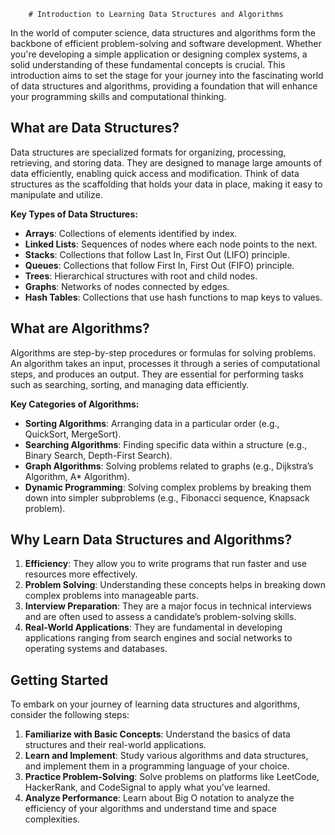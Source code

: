         # Introduction to Learning Data Structures and Algorithms

In the world of computer science, data structures and algorithms form the backbone of efficient problem-solving and software development. Whether you're developing a simple application or designing complex systems, a solid understanding of these fundamental concepts is crucial. This introduction aims to set the stage for your journey into the fascinating world of data structures and algorithms, providing a foundation that will enhance your programming skills and computational thinking.

## What are Data Structures?

Data structures are specialized formats for organizing, processing, retrieving, and storing data. They are designed to manage large amounts of data efficiently, enabling quick access and modification. Think of data structures as the scaffolding that holds your data in place, making it easy to manipulate and utilize.

**Key Types of Data Structures:**
- **Arrays**: Collections of elements identified by index.
- **Linked Lists**: Sequences of nodes where each node points to the next.
- **Stacks**: Collections that follow Last In, First Out (LIFO) principle.
- **Queues**: Collections that follow First In, First Out (FIFO) principle.
- **Trees**: Hierarchical structures with root and child nodes.
- **Graphs**: Networks of nodes connected by edges.
- **Hash Tables**: Collections that use hash functions to map keys to values.

## What are Algorithms?

Algorithms are step-by-step procedures or formulas for solving problems. An algorithm takes an input, processes it through a series of computational steps, and produces an output. They are essential for performing tasks such as searching, sorting, and managing data efficiently.

**Key Categories of Algorithms:**
- **Sorting Algorithms**: Arranging data in a particular order (e.g., QuickSort, MergeSort).
- **Searching Algorithms**: Finding specific data within a structure (e.g., Binary Search, Depth-First Search).
- **Graph Algorithms**: Solving problems related to graphs (e.g., Dijkstra’s Algorithm, A* Algorithm).
- **Dynamic Programming**: Solving complex problems by breaking them down into simpler subproblems (e.g., Fibonacci sequence, Knapsack problem).

## Why Learn Data Structures and Algorithms?

1. **Efficiency**: They allow you to write programs that run faster and use resources more effectively.
2. **Problem Solving**: Understanding these concepts helps in breaking down complex problems into manageable parts.
3. **Interview Preparation**: They are a major focus in technical interviews and are often used to assess a candidate’s problem-solving skills.
4. **Real-World Applications**: They are fundamental in developing applications ranging from search engines and social networks to operating systems and databases.

## Getting Started

To embark on your journey of learning data structures and algorithms, consider the following steps:

1. **Familiarize with Basic Concepts**: Understand the basics of data structures and their real-world applications.
2. **Learn and Implement**: Study various algorithms and data structures, and implement them in a programming language of your choice.
3. **Practice Problem-Solving**: Solve problems on platforms like LeetCode, HackerRank, and CodeSignal to apply what you’ve learned.
4. **Analyze Performance**: Learn about Big O notation to analyze the efficiency of your algorithms and understand time and space complexities.

